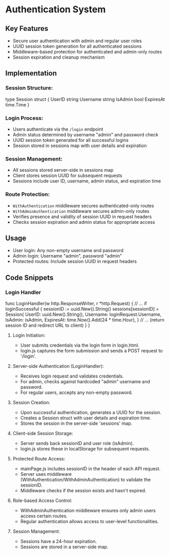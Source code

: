 # Authentication System

## Key Features
- Secure user authentication with admin and regular user roles
- UUID session token generation for all authenticated sessions
- Middleware-based protection for authenticated and admin-only routes
- Session expiration and cleanup mechanism

## Implementation

### Session Structure:


type Session struct {
     UserID    string
     Username  string
     IsAdmin   bool
     ExpiresAt time.Time
}


### Login Process:
- Users authenticate via the `/login` endpoint
- Admin status determined by username "admin" and password check
- UUID session token generated for all successful logins
- Session stored in sessions map with user details and expiration

### Session Management:
- All sessions stored server-side in sessions map
- Client stores session UUID for subsequent requests
- Sessions include user ID, username, admin status, and expiration time

### Route Protection:
- `WithAuthentication` middleware secures authenticated-only routes
- `WithAdminAuthentication` middleware secures admin-only routes
- Verifies presence and validity of session UUID in request headers
- Checks session expiration and admin status for appropriate access

## Usage
- User login: Any non-empty username and password
- Admin login: Username "admin", password "admin"
- Protected routes: Include session UUID in request headers

## Code Snippets

### Login Handler


func LoginHandler(w http.ResponseWriter, r *http.Request) {
     // ... 
     if loginSuccessful {
         sessionID := uuid.New().String()
         sessions[sessionID] = Session{
             UserID:    uuid.New().String(),
             Username:  loginRequest.Username,
             IsAdmin:   isAdmin,
             ExpiresAt: time.Now().Add(24 * time.Hour),
         }
         // ... (return session ID and redirect URL to client)
     }
}



1. Login Initiation:
    - User submits credentials via the login form in login.html.
    - login.js captures the form submission and sends a POST request to '/login'.

2. Server-side Authentication (LoginHandler):
    - Receives login request and validates credentials.
    - For admin, checks against hardcoded "admin" username and password.
    - For regular users, accepts any non-empty password.

3. Session Creation:
    - Upon successful authentication, generates a UUID for the session.
    - Creates a Session struct with user details and expiration time.
    - Stores the session in the server-side 'sessions' map.

4. Client-side Session Storage:
    - Server sends back sessionID and user role (isAdmin).
    - login.js stores these in localStorage for subsequent requests.

5. Protected Route Access:
    - mainPage.js includes sessionID in the header of each API request.
    - Server uses middleware (WithAuthentication/WithAdminAuthentication) to validate the sessionID.
    - Middleware checks if the session exists and hasn't expired.

6. Role-based Access Control:
    - WithAdminAuthentication middleware ensures only admin users access certain routes.
    - Regular authentication allows access to user-level functionalities.

7. Session Management:
    - Sessions have a 24-hour expiration.
    - Sessions are stored in a server-side map.
